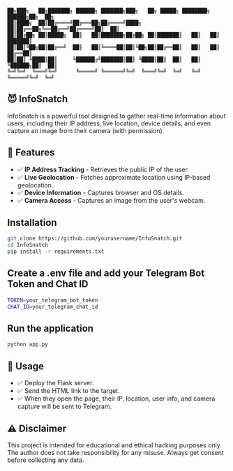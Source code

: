 ```
██╗███╗   ██╗███████╗ ██████╗ ███████╗███╗   ██╗ █████╗ ████████╗ ██████╗██╗  ██╗
██║████╗  ██║██╔════╝██╔═══██╗██╔════╝████╗  ██║██╔══██╗╚══██╔══╝██╔════╝██║  ██║
██║██╔██╗ ██║█████╗  ██║   ██║███████╗██╔██╗ ██║███████║   ██║   ██║     ███████║
██║██║╚██╗██║██╔══╝  ██║   ██║╚════██║██║╚██╗██║██╔══██║   ██║   ██║     ██╔══██║
██║██║ ╚████║██║     ╚██████╔╝███████║██║ ╚████║██║  ██║   ██║   ╚██████╗██║  ██║
╚═╝╚═╝  ╚═══╝╚═╝      ╚═════╝ ╚══════╝╚═╝  ╚═══╝╚═╝  ╚═╝   ╚═╝    ╚═════╝╚═╝  ╚═╝
```                                                                                 



## 😈 InfoSnatch

InfoSnatch is a powerful tool designed to gather real-time information about users, including their IP address, live location, device details, and even capture an image from their camera (with permission).

## 🎨 Features
- ✅ **IP Address Tracking** - Retrieves the public IP of the user.
- ✅ **Live Geolocation** - Fetches approximate location using IP-based geolocation.
- ✅ **Device Information** - Captures browser and OS details.
- ✅ **Camera Access** - Captures an image from the user's webcam.

## Installation
```bash
git clone https://github.com/yourusername/InfoSnatch.git
cd InfoSnatch
pip install -r requirements.txt
```

## Create a .env file and add your Telegram Bot Token and Chat ID
```bash
TOKEN=your_telegram_bot_token
CHAT_ID=your_telegram_chat_id
```

## Run the application
```bash
python app.py
```

## 📌 Usage
- ✅ Deploy the Flask server.
- ✅ Send the HTML link to the target.
- ✅ When they open the page, their IP, location, user info, and camera capture will be sent to Telegram.

## ⚠️ Disclaimer
This project is intended for educational and ethical hacking purposes only. The author does not take responsibility for any misuse. Always get consent before collecting any data.
